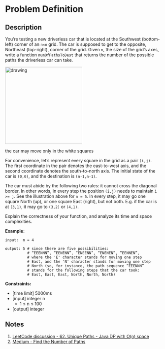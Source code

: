 # Problem Definition

## Description

You’re testing a new driverless car that is located at the Southwest (bottom-left) corner of an `n×n` grid. The car is supposed to get to the opposite, Northeast (top-right), corner of the grid. Given `n`, the size of the grid’s axes, write a function `numOfPathsToDest` that returns the number of the possible paths the driverless car can take.

<img src="https://www.pramp.com/img/content/img07.png" alt="drawing" width="250"/>
<!--![image](https://www.pramp.com/img/content/img07.png)-->

the car may move only in the white squares

For convenience, let’s represent every square in the grid as a pair `(i,j)`. The first coordinate in the pair denotes the east-to-west axis, and the second coordinate denotes the south-to-north axis. The initial state of the car is `(0,0)`, and the destination is `(n-1,n-1)`.

The car must abide by the following two rules: it cannot cross the diagonal border. In other words, in every step the position `(i,j)` needs to maintain `i >= j`. See the illustration above for `n = 5`. In every step, it may go one square North (up), or one square East (right), but not both. E.g. if the car is at `(3,1)`, it may go to `(3,2)` or `(4,1)`.

Explain the correctness of your function, and analyze its time and space complexities.

**Example:**

```text
input:  n = 4

output: 5 # since there are five possibilities:
          # “EEENNN”, “EENENN”, “ENEENN”, “ENENEN”, “EENNEN”,
          # where the 'E' character stands for moving one step
          # East, and the 'N' character stands for moving one step
          # North (so, for instance, the path sequence “EEENNN”
          # stands for the following steps that the car took:
          # East, East, East, North, North, North)
```

**Constraints:**

* [time limit] 5000ms
* [input] integer n
  * 1 ≤ n ≤ 100
* [output] integer

## Notes

1. [LeetCode discussion - 62. Unique Paths - Java DP with O(n) space](https://leetcode.com/problems/unique-paths/discuss/23230/Java-DP-with-O(n)-space)
1. [Medium - Find the Number of Paths](https://medium.com/@vickdayaram/find-the-number-of-paths-d7d9cfccba08)